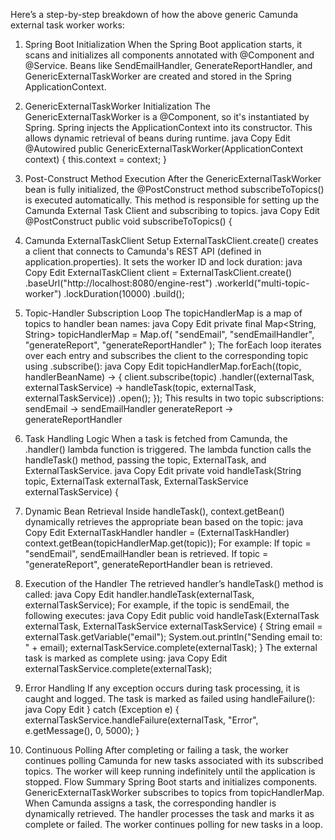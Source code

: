 Here’s a step-by-step breakdown of how the above generic Camunda external task worker works:

1. Spring Boot Initialization
When the Spring Boot application starts, it scans and initializes all components annotated with @Component and @Service.
Beans like SendEmailHandler, GenerateReportHandler, and GenericExternalTaskWorker are created and stored in the Spring ApplicationContext.

3. GenericExternalTaskWorker Initialization
The GenericExternalTaskWorker is a @Component, so it's instantiated by Spring.
Spring injects the ApplicationContext into its constructor. This allows dynamic retrieval of beans during runtime.
java
Copy
Edit
@Autowired
public GenericExternalTaskWorker(ApplicationContext context) {
    this.context = context;
}

4. Post-Construct Method Execution
After the GenericExternalTaskWorker bean is fully initialized, the @PostConstruct method subscribeToTopics() is executed automatically.
This method is responsible for setting up the Camunda External Task Client and subscribing to topics.
java
Copy
Edit
@PostConstruct
public void subscribeToTopics() {
5. Camunda ExternalTaskClient Setup
ExternalTaskClient.create() creates a client that connects to Camunda's REST API (defined in application.properties).
It sets the worker ID and lock duration:
java
Copy
Edit
ExternalTaskClient client = ExternalTaskClient.create()
    .baseUrl("http://localhost:8080/engine-rest")
    .workerId("multi-topic-worker")
    .lockDuration(10000)
    .build();
6. Topic-Handler Subscription Loop
The topicHandlerMap is a map of topics to handler bean names:
java
Copy
Edit
private final Map<String, String> topicHandlerMap = Map.of(
    "sendEmail", "sendEmailHandler",
    "generateReport", "generateReportHandler"
);
The forEach loop iterates over each entry and subscribes the client to the corresponding topic using .subscribe():
java
Copy
Edit
topicHandlerMap.forEach((topic, handlerBeanName) -> {
    client.subscribe(topic)
        .handler((externalTask, externalTaskService) -> 
            handleTask(topic, externalTask, externalTaskService))
        .open();
});
This results in two topic subscriptions:
sendEmail -> sendEmailHandler
generateReport -> generateReportHandler
7. Task Handling Logic
When a task is fetched from Camunda, the .handler() lambda function is triggered.
The lambda function calls the handleTask() method, passing the topic, ExternalTask, and ExternalTaskService.
java
Copy
Edit
private void handleTask(String topic, ExternalTask externalTask, ExternalTaskService externalTaskService) {
8. Dynamic Bean Retrieval
Inside handleTask(), context.getBean() dynamically retrieves the appropriate bean based on the topic:
java
Copy
Edit
ExternalTaskHandler handler = (ExternalTaskHandler) context.getBean(topicHandlerMap.get(topic));
For example:
If topic = "sendEmail", sendEmailHandler bean is retrieved.
If topic = "generateReport", generateReportHandler bean is retrieved.
9. Execution of the Handler
The retrieved handler’s handleTask() method is called:
java
Copy
Edit
handler.handleTask(externalTask, externalTaskService);
For example, if the topic is sendEmail, the following executes:
java
Copy
Edit
public void handleTask(ExternalTask externalTask, ExternalTaskService externalTaskService) {
    String email = externalTask.getVariable("email");
    System.out.println("Sending email to: " + email);
    externalTaskService.complete(externalTask);
}
The external task is marked as complete using:
java
Copy
Edit
externalTaskService.complete(externalTask);
10. Error Handling
If any exception occurs during task processing, it is caught and logged. The task is marked as failed using handleFailure():
java
Copy
Edit
} catch (Exception e) {
    externalTaskService.handleFailure(externalTask, "Error", e.getMessage(), 0, 5000);
}
11. Continuous Polling
After completing or failing a task, the worker continues polling Camunda for new tasks associated with its subscribed topics.
The worker will keep running indefinitely until the application is stopped.
Flow Summary
Spring Boot starts and initializes components.
GenericExternalTaskWorker subscribes to topics from topicHandlerMap.
When Camunda assigns a task, the corresponding handler is dynamically retrieved.
The handler processes the task and marks it as complete or failed.
The worker continues polling for new tasks in a loop.
